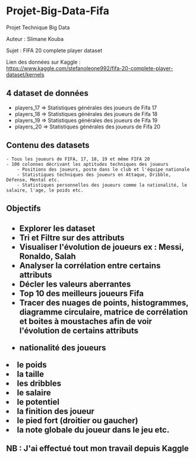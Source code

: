 # Projet-Big-Data-Fifa

Projet Technique Big Data

Auteur : Slimane Kouba

Sujet : FIFA 20 complete player dataset

Lien des données sur Kaggle : https://www.kaggle.com/stefanoleone992/fifa-20-complete-player-dataset/kernels

<h2> 4 dataset de données </h2>
	<ul>
		<li> players_17 => Statistiques générales des joueurs de Fifa 17</li>
		<li> players_18 => Statistiques générales des joueurs de Fifa 18</li> 
		<li> players_19 => Statistiques générales des joueurs de Fifa 19</li>
		<li> players_20 => Statistiques générales des joueurs de Fifa 20</li>
	</ul>
	
<h2> Contenu des datasets </h2>

    - Tous les joueurs de FIFA, 17, 18, 19 et même FIFA 20
    - 100 colonnes décrivant les aptitudes techniques des joueurs
    	- Positions des joueurs, poste dans le club et l'équipe nationale
    	- Statistiques techniques des joueurs en Attaque, Dribble, Défense, Mental etc.
    	- Statistiques personnelles des joueurs comme la nationalité, le salaire, l'age, le poids etc.

<h2> Objectifs <h2>
	<ul>
			      <li>  Explorer les dataset </li>
			      <li>  Tri et Filtre sur des attributs </li>
			      <li>  Visualiser l'évolution de joueurs ex : Messi, Ronaldo, Salah</li>
			      <li>  Analyser la corrélation entre certains attributs</li>
			      <li>  Décler les valeurs aberrantes</li>
			      <li>  Top 10 des meilleurs joueurs Fifa</li>
			      <li>  Tracer des nuages de points, histogrammes, diagramme circulaire, matrice de corrélation et  boites à moustaches afin de voir l'évolution de certains attributs </li>
	</ul>
	<ul>
		<li> nationalité des joueurs </ul>
		<li> le poids</li>
		<li> la taille</li>
		<li> les dribbles</li>
		<li> le salaire</li>
		<li> le potentiel</li>
		<li> la finition des joueur</li>
		<li> le pied fort (droitier ou gaucher)</li>
		<li> la note globale du joueur dans le jeu etc.</li>
	</ul>	
		
<br>
NB : J'ai effectué tout mon travail depuis Kaggle 
